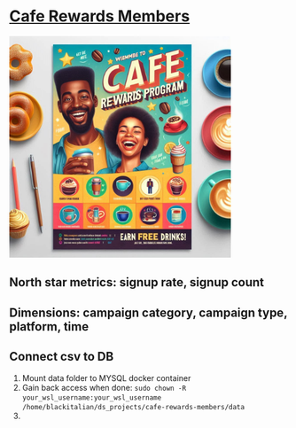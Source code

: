 # [Cafe Rewards Members](https://mavenanalytics.io/challenges/maven-rewards-challenge/404c6060-60eb-400f-9bce-c3b9f97e9d5a)

<img src="images/cafe-rewards.png" width="400" height="400" alt="Cafe Rewards Flyer">

## **North star metrics:** signup rate, signup count

## **Dimensions:** campaign category, campaign type, platform, time

## Connect csv to DB

1. Mount data folder to MYSQL docker container
1. Gain back access when done: `sudo chown -R your_wsl_username:your_wsl_username /home/blackitalian/ds_projects/cafe-rewards-members/data`
1.
